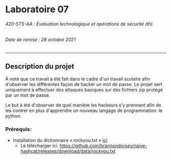 # Laboratoire 07

###### 420-5TS-AA : Évaluation technologique et opérations de sécurité (th)
###### Date de remise : 28 octobre 2021
___
## Description du projet

À noté que ce travail à été fait dans le cadre d'un travail scolaire afin d'observer les différentes façon de hacker un mot de passe. Le projet sert uniquement à effectuer des attaques basiques sur des fichiers zip protégé par un mot de passe.

Le but à été d'observer de quel manière les hackeurs s'y prennent afin de les contrer en plus d'apprendre un nouveau langage de programmation: le python.

### Prérequis:
* Installation du dictionnaire « rockyou.txt » [ici](./Laboratoire7/Laboratoire7)
  * Le télécharger ici: https://github.com/brannondorsey/naive-hashcat/releases/download/data/rockyou.txt